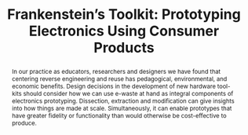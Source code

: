 ---
number: 35
title: "Frankenstein’s Toolkit: Prototyping Electronics Using Consumer Products"

author0_name: Ilan Mandel
author0_affiliation: Information Science, Cornell Tech

author1_name: Wendy Ju
author1_affiliation: Information Science, Cornell Tech


abstract: "In our practice as educators, researchers and designers we have found that centering reverse engineering and reuse has pedagogical, environmental, and economic benefits. Design decisions in the development of new hardware tool-kits should consider how we can use e-waste at hand as integral components of electronics prototyping. Dissection, extraction and modification can give insights into how things are made at scale. Simultaneously, it can enable prototypes that have greater fidelity or functionality than would otherwise be cost-effective to produce."

pdf: electrofab23-final35.pdf
---